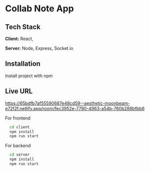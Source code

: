
# Collab Note App

## Tech Stack

**Client:** React, 

**Server:** Node, Express, Socket.io

## Installation

Install project with npm

## Live URL

https://65bdfb7af55590687e48cd59--aesthetic-moonbeam-e72f2f.netlify.app/room/fec3952e-7790-4963-a54b-760b288bfbb6

For frontend
```bash
  cd client
  npm install
  npm run start
```

For backend
```bash
  cd server
  npm install
  npm run start
```
    
